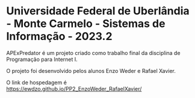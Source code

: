 # Universidade Federal de Uberlândia - Monte Carmelo - Sistemas de Informação - 2023.2

APExPredator é um projeto criado como trabalho final da disciplina de Programação para Internet I. 

O projeto foi desenvolvido pelos alunos Enzo Weder e Rafael Xavier.

O link de hospedagem é https://ewdzo.github.io/PP2_EnzoWeder_RafaelXavier/
